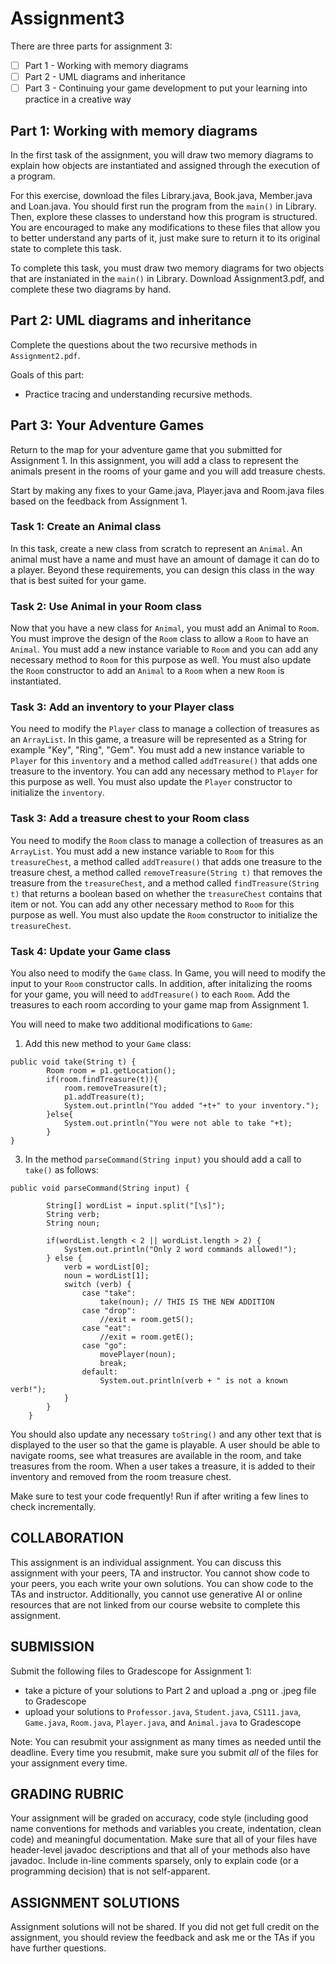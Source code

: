 # Assignment3

There are three parts for assignment 3:
- [ ] Part 1 - Working with memory diagrams
- [ ] Part 2 - UML diagrams and inheritance
- [ ] Part 3 - Continuing your game development to put your learning into practice in a creative way

## Part 1: Working with memory diagrams
In the first task of the assignment, you will draw two memory diagrams to explain how objects are instantiated 
and assigned through the execution of a program.

For this exercise, download the files Library.java, Book.java, Member.java and Loan.java. You should first run the program from the
`main()` in Library. Then, explore these classes to understand how this program is structured. You are encouraged to make any modifications
to these files that allow you to better understand any parts of it, just make sure to return it to its original state to complete this task.

To complete this task, you must draw two memory diagrams for two objects that are instaniated in the `main()` in Library. 
Download Assignment3.pdf, and complete these two diagrams by hand.

## Part 2: UML diagrams and inheritance
Complete the questions about the two recursive methods in `Assignment2.pdf`.

Goals of this part:
 * Practice tracing and understanding recursive methods.
 
## Part 3: Your Adventure Games
Return to the map for your adventure game that you submitted for Assignment 1. In this assignment, you will add a class to represent the animals present in the rooms of your game and you will add treasure chests.

Start by making any fixes to your Game.java, Player.java and Room.java files based on the feedback from Assignment 1.

### Task 1: Create an Animal class
In this task, create a new class from scratch to represent an `Animal`. An animal must have a name and must have an amount of damage it can do to a player. Beyond these requirements, you can design this class in the way that is best suited for your game.

### Task 2: Use Animal in your Room class
Now that you have a new class for `Animal`, you must add an Animal to `Room`. You must improve the design of the `Room` class to allow a `Room` to have an `Animal`. You must add a new instance variable to `Room` and you can add any necessary method to `Room` for this purpose as well. You must also update the `Room` constructor to add an `Animal` to a `Room` when a new `Room` is instantiated.

### Task 3: Add an inventory to your Player class
You need to modify the `Player` class to manage a collection of treasures as an `ArrayList`. In this game, a treasure will be represented as a String for example "Key", "Ring", "Gem". You must add a new instance variable to `Player` for this `inventory` and a method called `addTreasure()` that adds one treasure to the inventory. You can add any necessary method to `Player` for this purpose as well. You must also update the `Player` constructor to initialize the `inventory`.

### Task 3: Add a treasure chest to your Room class
You need to modify the `Room` class to manage a collection of treasures as an `ArrayList`. You must add a new instance variable to `Room` for this `treasureChest`, a method called `addTreasure()` that adds one treasure to the treasure chest, a method called `removeTreasure(String t)` that removes the treasure from the `treasureChest`, and a method called `findTreasure(String t)` that returns a boolean based on whether the `treasureChest` contains that item or not. You can add any other necessary method to `Room` for this purpose as well. You must also update the `Room` constructor to initialize the `treasureChest`.

### Task 4: Update your Game class
You also need to modify the `Game` class. In Game, you will need to modify the input to your `Room` constructor calls. In addition, after initalizing the rooms for your game, you will need to `addTreasure()` to each `Room`. Add the treasures to each room according to your game map from Assignment 1.

You will need to make two additional modifications to `Game`:

1) Add this new method to your `Game` class:
```
public void take(String t) {
        Room room = p1.getLocation();
        if(room.findTreasure(t)){
            room.removeTreasure(t);
            p1.addTreasure(t);
            System.out.println("You added "+t+" to your inventory.");
        }else{
            System.out.println("You were not able to take "+t);
        }
}
```
   
3) In the method `parseCommand(String input)` you should add a call to `take()` as follows:
```
public void parseCommand(String input) {
        
        String[] wordList = input.split("[\s]");
        String verb;
        String noun;
        
        if(wordList.length < 2 || wordList.length > 2) {
            System.out.println("Only 2 word commands allowed!");
        } else {
            verb = wordList[0];
            noun = wordList[1];
            switch (verb) {
                case "take":
                    take(noun); // THIS IS THE NEW ADDITION
                case "drop":
                    //exit = room.getS();
                case "eat":
                    //exit = room.getE();
                case "go":
                    movePlayer(noun);
                    break;
                default:
                    System.out.println(verb + " is not a known verb!");
            }
        }
    }
```

You should also update any necessary `toString()` and any other text that is displayed to the user so that the game is playable. A user should be able to navigate rooms, see what treasures are available in the room, and take treasures from the room. When a user takes a treasure, it is added to their inventory and removed from the room treasure chest.

Make sure to test your code frequently! Run if after writing a few lines to check incrementally.

## COLLABORATION
This assignment is an individual assignment. You can discuss this assignment with your peers, TA and instructor. You cannot show code to your peers, you each write your own solutions. You can show code to the TAs and instructor. Additionally, you cannot use generative AI or online resources that are not linked from our course website to complete this assignment.  

## SUBMISSION
Submit the following files to Gradescope for Assignment 1:
* take a picture of your solutions to Part 2 and upload a .png or .jpeg file to Gradescope
* upload your solutions to `Professor.java`, `Student.java`, `CS111.java`, `Game.java`, `Room.java`, `Player.java`, and `Animal.java` to Gradescope

Note: You can resubmit your assignment as many times as needed until the deadline. Every time you resubmit, make sure you submit *all* of the files for your assignment every time.

## GRADING RUBRIC
Your assignment will be graded on accuracy, code style (including good name conventions for methods and variables you create, indentation, clean code) and meaningful documentation. Make sure that all of your files have header-level javadoc descriptions and that all of your methods also have javadoc. Include in-line comments sparsely, only to explain code (or a programming decision) that is not self-apparent.

## ASSIGNMENT SOLUTIONS
Assignment solutions will not be shared. If you did not get full credit on the assignment, you should review the feedback and ask me or the TAs if you have further questions. 
